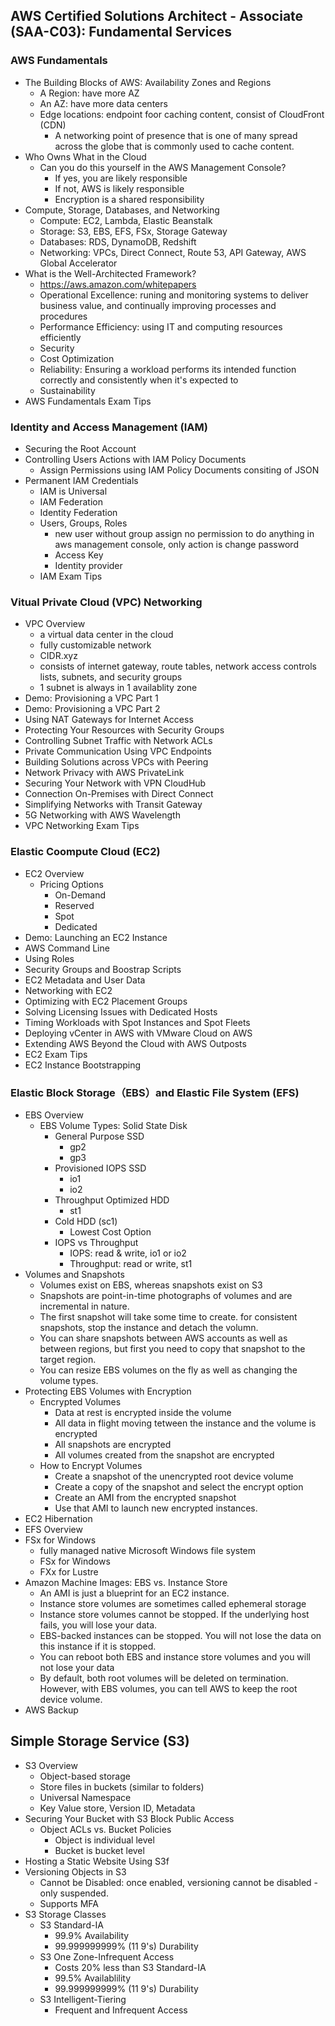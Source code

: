 ## AWS Certified Solutions Architect - Associate (SAA-C03): Fundamental Services
### AWS Fundamentals
  - The Building Blocks of AWS: Availability Zones and Regions
    - A Region: have more AZ
    - An AZ: have more data centers
    - Edge locations: endpoint foor caching content, consist of CloudFront (CDN)
      - A networking point of presence that is one of many spread across the globe that is commonly used to cache content.
  - Who Owns What in the Cloud
    - Can you do this yourself in the AWS Management Console?
      - If yes, you are likely responsible
      - If not, AWS is likely responsible
      - Encryption is a shared responsibility
  - Compute, Storage, Databases, and Networking
    - Compute: EC2, Lambda, Elastic Beanstalk
    - Storage: S3, EBS, EFS, FSx, Storage Gateway
    - Databases: RDS, DynamoDB, Redshift
    - Networking: VPCs, Direct Connect, Route 53, API Gateway, AWS Global Accelerator
  - What is the Well-Architected Framework?
    - https://aws.amazon.com/whitepapers
    - Operational Excellence: runing and monitoring systems to deliver business value, and continually improving processes and procedures
    - Performance Efficiency: using IT and computing resources efficiently
    - Security
    - Cost Optimization
    - Reliability: Ensuring a workload performs its intended function correctly and consistently when it's expected to
    - Sustainability
  - AWS Fundamentals Exam Tips
### Identity and Access Management (IAM)
  - Securing the Root Account 
  - Controlling Users Actions with IAM Policy Documents
    - Assign Permissions using IAM Policy Documents consiting of JSON
  - Permanent IAM Credentials
    - IAM is Universal
    - IAM Federation
    - Identity Federation
    - Users, Groups, Roles
      - new user without group assign no permission to do anything in aws management console, only action is change password
      - Access Key 
      - Identity provider
    - IAM Exam Tips
### Vitual Private Cloud (VPC) Networking
  - VPC Overview
    - a virtual data center in the cloud
    - fully customizable network
    - CIDR.xyz
    - consists of internet gateway, route tables, network access controls lists, subnets, and security groups
    - 1 subnet is always in 1 availablity zone
  - Demo: Provisioning a VPC Part 1
  - Demo: Provisioning a VPC Part 2
  - Using NAT Gateways for Internet Access
  - Protecting Your Resources with Security Groups
  - Controlling Subnet Traffic with Network ACLs
  - Private Communication Using VPC Endpoints
  - Building Solutions across VPCs with Peering
  - Network Privacy with AWS PrivateLink
  - Securing Your Network with VPN CloudHub
  - Connection On-Premises with Direct Connect
  - Simplifying Networks with Transit Gateway
  - 5G Networking with AWS Wavelength
  - VPC Networking Exam Tips
### Elastic Coompute Cloud (EC2)
  - EC2 Overview
    - Pricing Options
      - On-Demand
      - Reserved
      - Spot
      - Dedicated
  - Demo: Launching an EC2 Instance
  - AWS Command Line
  - Using Roles
  - Security Groups and Boostrap Scripts
  - EC2 Metadata and User Data
  - Networking with EC2
  - Optimizing with EC2 Placement Groups
  - Solving Licensing Issues with Dedicated Hosts
  - Timing Workloads with Spot Instances and Spot Fleets
  - Deploying vCenter in AWS with VMware Cloud on AWS
  - Extending AWS Beyond the Cloud with AWS Outposts
  - EC2 Exam Tips
  - EC2 Instance Bootstrapping
### Elastic Block Storage（EBS）and Elastic File System (EFS)
  - EBS Overview
    - EBS Volume Types: Solid State Disk 
      - General Purpose SSD
        - gp2
        - gp3
      - Provisioned IOPS SSD
        - io1
        - io2
      - Throughput Optimized HDD
        - st1
      - Cold HDD (sc1)
        - Lowest Cost Option
      - IOPS vs Throughput
        - IOPS: read & write, io1 or io2
        - Throughput: read or write, st1
  - Volumes and Snapshots
    - Volumes exist on EBS, whereas snapshots exist on S3
    - Snapshots are point-in-time photographs of volumes and are incremental in nature.
    - The first snapshot will take some time to create. for consistent snapshots, stop the instance and detach the volumn.
    - You can share snapshots between AWS accounts as well as between regions, but first you need to copy that snapshot to the target region.
    - You can resize EBS volumes on the fly as well as changing the volume types.
  - Protecting EBS Volumes with Encryption
    - Encrypted Volumes
      - Data at rest is encrypted inside the volume
      - All data in flight moving tetween the instance and the volume is encrypted
      - All snapshots are encrypted
      - All volumes created from the snapshot are encrypted
    - How to Encrypt Volumes
      - Create a snapshot of the unencrypted root device volume
      - Create a copy of the snapshot and select the encrypt option
      - Create an AMI from the encrypted snapshot
      - Use that AMI to launch new encrypted instances.
  - EC2 Hibernation
  - EFS Overview
  - FSx for Windows
    - fully managed native Microsoft Windows file system
    - FSx for Windows
    - FXx for Lustre
  - Amazon Machine Images: EBS vs. Instance Store
    - An AMI is just a blueprint for an EC2 instance.
    - Instance store volumes are sometimes called ephemeral storage
    - Instance store volumes cannot be stopped. If the underlying host fails, you will lose your data.
    - EBS-backed instances can be stopped. You will not lose the data on this instance if it is stopped.
    - You can reboot both EBS and instance store volumes and you will not lose your data
    - By default, both root volumes will be deleted on termination. However, with EBS volumes, you can tell AWS to keep the root device volume.
  - AWS Backup
## Simple Storage Service (S3)
  - S3 Overview
    - Object-based storage
    - Store files in buckets (similar to folders)
    - Universal Namespace
    - Key Value store, Version ID, Metadata 
  - Securing Your Bucket with S3 Block Public Access
    - Object ACLs vs. Bucket Policies
      - Object is individual level
      - Bucket is bucket level
  - Hosting a Static Website Using S3f
  - Versioning Objects in S3
    - Cannot be Disabled: once enabled, versioning cannot be disabled - only suspended.
    - Supports MFA
  - S3 Storage Classes
    - S3 Standard-IA
      - 99.9% Availability
      - 99.999999999% (11 9's) Durability
    - S3 One Zone-Infrequent Access
      - Costs 20% less than S3 Standard-IA
      - 99.5% Availablility
      - 99.999999999% (11 9's) Durability
    - S3 Intelligent-Tiering
      - Frequent and Infrequent Access